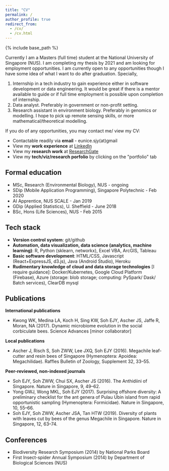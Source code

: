 ```yaml
---
title: "CV"
permalink: /
author_profile: true
redirect_from: 
  - /cv/
  - /cv.html
---
```


{% include base_path %}

Currently I am a Masters (full time) student at the National University of Singapore (NUS). I am completing my thesis by 2021 and am looking for employment opportunities. I am currently open to any opportunities though I have some idea of what I want to do after graduation. Specially, 

1) Internship in a tech industry to gain experience either in software development or data engineering. It would be great if there is a mentor available to guide or if full time employment is possible upon completion of internship.
2) Data analyst. Preferably in government or non-profit setting.
3) Research assistant in environment biology. Preferably in genomics or modelling. I hope to pick up remote sensing skills, or more mathematical/theoretical modelling.

If you do of any opportunities, you may contact me/ view my CV:

- Contactable readily via **email** - eunice.sjy(at)gmail
- View my **work experience** at [LinkedIn](https://www.linkedin.com/in/eunicesoh/)
- View my **research work** at [ResearchGate](https://www.researchgate.net/profile/Eunice_Soh2/research)
- View my **tech/viz/research porfolio** by clicking on the "portfolio" tab

## Formal education

- MSc, Research (Environmental Biology), NUS - ongoing
- SDip (Mobile Application Programming), Singapore Polytechnic - Feb 2020
- AI Apprentice, NUS SCALE - Jan 2019 
- GDip (Applied Statistics), U. Sheffield - June 2018
- BSc, Hons (Life Sciences), NUS - Feb 2015 

## Tech stack

- **Version control system**: git/github
- **Automation, data visualization, data science (analytics, machine learning)**: R, Python (sklearn, networkx), Excel VBA, ArcGIS, Tableau 
- **Basic software development**: HTML/CSS, Javascript (React+ExpressJS, d3.js), Java (Android Studio), Heroku
- **Rudimentary knowledge of cloud and data storage technologies** [I require guidance]: Docker/Kubernetes, Google Cloud Platform (Firebase), Azure (storage: blob storage; computing: PySpark/ Dask/ Batch services), ClearDB mysql

## Publications

**International publications**
- Kwong WK, Medina LA, Koch H, Sing KW, Soh EJY, Ascher JS, Jaffe R, Moran, NA (2017). Dynamic microbiome evolution in the social corbiculate bees. Science Advances [minor collaborator]

**Local publications**
- Ascher J, Risch S, Soh ZWW, Lee JXQ, Soh EJY (2016). Megachile leaf-cutter and resin bees of Singapore (Hymenoptera: Apoidea: Megachilidae). Raffles Bulletin of Zoology, Supplement 32, 33–55. 

**Peer-reviewed, non-indexed journals**
- Soh EJY, Soh ZWW, Chui SX, Ascher JS (2016). The Anthidiini of Singapore. Nature in Singapore, 9, 49–62.
- Yong GWJ, Wong MKL, Soh EJY (2017). Surprising offshore diversity: A preliminary checklist for the ant genera of Pulau Ubin island from rapid opportunistic sampling (Hymenoptera: Formicidae). Nature in Singapore, 10, 55–66. 
- Soh EJY, Soh ZWW, Ascher JSA, Tan HTW (2019). Diversity of plants with leaves cut by bees of the genus Megachile in Singapore. Nature in Singapore, 12, 63–74.

## Conferences

- Biodiversity Research Symposium (2014) by National Parks Board
- First Insect-spider Annual Symposium (2014) by Department of Biological Sciences (NUS)


